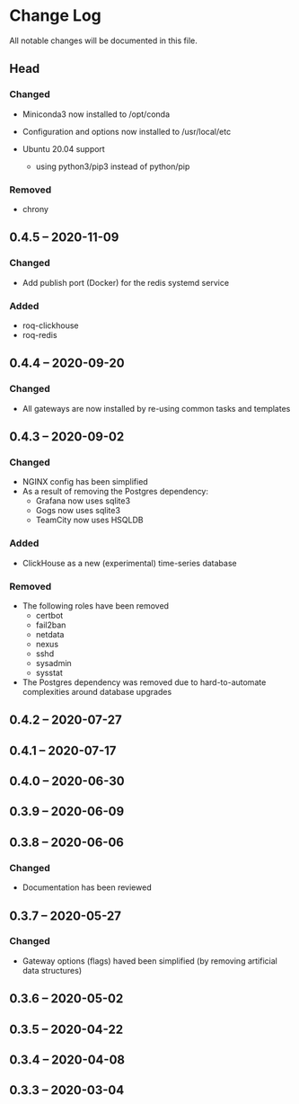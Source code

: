 # Change Log

All notable changes will be documented in this file.

## Head

### Changed

* Miniconda3 now installed to /opt/conda

* Configuration and options now installed to /usr/local/etc

* Ubuntu 20.04 support

  * using python3/pip3 instead of python/pip

### Removed

* chrony

## 0.4.5 &ndash; 2020-11-09

### Changed

* Add publish port (Docker) for the redis systemd service

### Added

* roq-clickhouse
* roq-redis

## 0.4.4 &ndash; 2020-09-20

### Changed

* All gateways are now installed by re-using common tasks and templates

## 0.4.3 &ndash; 2020-09-02

### Changed

* NGINX config has been simplified
* As a result of removing the Postgres dependency:
  * Grafana now uses sqlite3
  * Gogs now uses sqlite3
  * TeamCity now uses HSQLDB

### Added

* ClickHouse as a new (experimental) time-series database

### Removed

* The following roles have been removed
  * certbot
  * fail2ban
  * netdata
  * nexus
  * sshd
  * sysadmin
  * sysstat
* The Postgres dependency was removed due to hard-to-automate complexities
  around database upgrades

## 0.4.2 &ndash; 2020-07-27

## 0.4.1 &ndash; 2020-07-17

## 0.4.0 &ndash; 2020-06-30

## 0.3.9 &ndash; 2020-06-09

## 0.3.8 &ndash; 2020-06-06

### Changed

* Documentation has been reviewed

## 0.3.7 &ndash; 2020-05-27

### Changed

* Gateway options (flags) haved been simplified (by removing artificial data structures)

## 0.3.6 &ndash; 2020-05-02

## 0.3.5 &ndash; 2020-04-22

## 0.3.4 &ndash; 2020-04-08

## 0.3.3 &ndash; 2020-03-04
